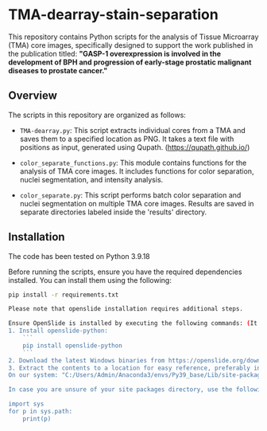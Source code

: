 # TMA-dearray-stain-separation

This repository contains Python scripts for the analysis of Tissue Microarray (TMA) core images, specifically designed to support the work published in the publication titled: **"GASP-1 overexpression is involved in the development of BPH and progression of early-stage prostatic malignant diseases to prostate cancer."**

## Overview

The scripts in this repository are organized as follows:

- `TMA-dearray.py`: This script extracts individual cores from a TMA and saves them to a specified location as PNG. It takes a text file with positions as input, generated using Qupath. (https://qupath.github.io/)
  
- `color_separate_functions.py`: This module contains functions for the analysis of TMA core images. It includes functions for color separation, nuclei segmentation, and intensity analysis.

- `color_separate.py`: This script performs batch color separation and nuclei segmentation on multiple TMA core images. Results are saved in separate directories labeled inside the 'results' directory.

## Installation

The code has been tested on Python 3.9.18

Before running the scripts, ensure you have the required dependencies installed. You can install them using the following:

```bash
pip install -r requirements.txt

Please note that openslide installation requires additional steps.  

Ensure OpenSlide is installed by executing the following commands: (It should be already installed if you've executed the above pip command).
1. Install openslide-python:
    ```
    pip install openslide-python
    ```
2. Download the latest Windows binaries from https://openslide.org/download/.
3. Extract the contents to a location for easy reference, preferably in the openslide directory in site-packages
On our system: "C:/Users/Admin/Anaconda3/envs/Py39_base/Lib/site-packages/openslide/openslide-win64-20231011/bin"

In case you are unsure of your site packages directory, use the following script to find the location:

import sys
for p in sys.path:
    print(p)

